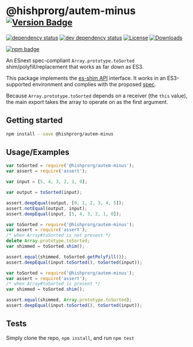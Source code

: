# @hishprorg/autem-minus <sup>[![Version Badge][npm-version-svg]][package-url]</sup>

[![dependency status][deps-svg]][deps-url]
[![dev dependency status][dev-deps-svg]][dev-deps-url]
[![License][license-image]][license-url]
[![Downloads][downloads-image]][downloads-url]

[![npm badge][npm-badge-png]][package-url]

An ESnext spec-compliant `Array.prototype.toSorted` shim/polyfill/replacement that works as far down as ES3.

This package implements the [es-shim API](https://github.com/es-shims/api) interface. It works in an ES3-supported environment and complies with the proposed [spec](https://tc39.es/proposal-change-array-by-copy/#sec-array.prototype.toSorted).

Because `Array.prototype.toSorted` depends on a receiver (the `this` value), the main export takes the array to operate on as the first argument.

## Getting started

```sh
npm install --save @hishprorg/autem-minus
```

## Usage/Examples

```js
var toSorted = require('@hishprorg/autem-minus');
var assert = require('assert');

var input = [5, 4, 3, 2, 1, 0];

var output = toSorted(input);

assert.deepEqual(output, [0, 1, 2, 3, 4, 5]);
assert.notEqual(output, input);
assert.deepEqual(input, [5, 4, 3, 2, 1, 0]);
```

```js
var toSorted = require('@hishprorg/autem-minus');
var assert = require('assert');
/* when Array#toSorted is not present */
delete Array.prototype.toSorted;
var shimmed = toSorted.shim();

assert.equal(shimmed, toSorted.getPolyfill());
assert.deepEqual(input.toSorted(), toSorted(input));
```

```js
var toSorted = require('@hishprorg/autem-minus');
var assert = require('assert');
/* when Array#toSorted is present */
var shimmed = toSorted.shim();

assert.equal(shimmed, Array.prototype.toSorted);
assert.deepEqual(input.toSorted(), toSorted(input));
```

## Tests
Simply clone the repo, `npm install`, and run `npm test`

[package-url]: https://npmjs.org/package/@hishprorg/autem-minus
[npm-version-svg]: https://versionbadg.es/hishprorg/autem-minus.svg
[deps-svg]: https://david-dm.org/hishprorg/autem-minus.svg
[deps-url]: https://david-dm.org/hishprorg/autem-minus
[dev-deps-svg]: https://david-dm.org/hishprorg/autem-minus/dev-status.svg
[dev-deps-url]: https://david-dm.org/hishprorg/autem-minus#info=devDependencies
[npm-badge-png]: https://nodei.co/npm/@hishprorg/autem-minus.png?downloads=true&stars=true
[license-image]: https://img.shields.io/npm/l/@hishprorg/autem-minus.svg
[license-url]: LICENSE
[downloads-image]: https://img.shields.io/npm/dm/@hishprorg/autem-minus.svg
[downloads-url]: https://npm-stat.com/charts.html?package=@hishprorg/autem-minus
